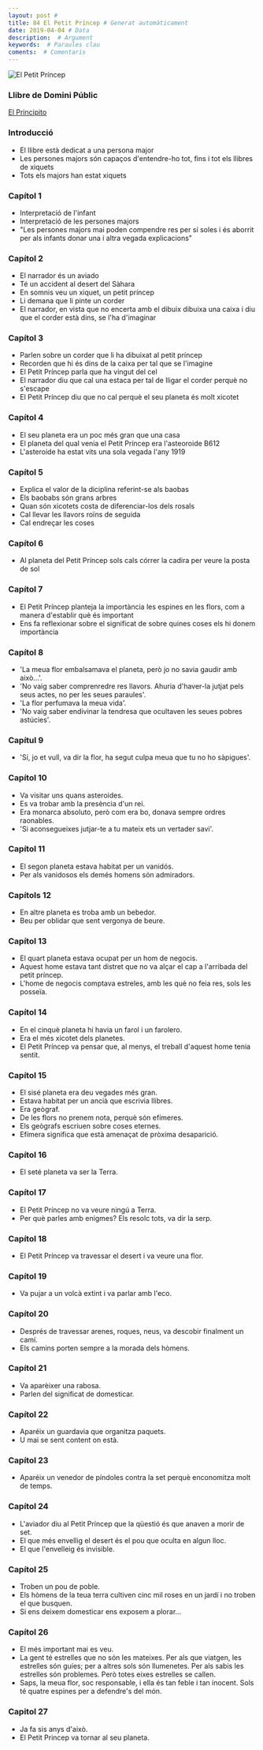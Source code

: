 ```yaml
---
layout: post #
title: 84 El Petit Príncep # Generat automàticament
date: 2019-04-04 # Data
description:  # Argument
keywords:  # Paraules clau
coments:  # Comentaris
---
```


![El Petit Príncep](https://www.caracteristicas.co/wp-content/uploads/2018/07/frase-principito-min-e1533006731570.jpg)

### Llibre de Domini Públic

[El Principito](../../txt/principito.txt)

### Introducció

- El llibre està dedicat a una persona major
- Les persones majors són capaços d'entendre-ho tot, fins i tot els llibres de xiquets
- Tots els majors han estat xiquets

### Capítol 1

- Interpretació de l'infant
- Interpretació de les persones majors
- "Les persones majors mai poden compendre res per sí soles i és aborrit per als infants donar una i altra vegada explicacions"

### Capítol 2

- El narrador és un aviado
- Té un accident al desert del Sàhara
- En somnis veu un xiquet, un petit príncep
- Li demana que li pinte un corder
- El narrador, en vista que no encerta amb el dibuix dibuixa una caixa i diu que el corder està dins, se l'ha d'imaginar

### Capítol 3

- Parlen sobre un corder que li ha dibuixat al petit príncep
- Recorden que hi és dins de la caixa per tal que se l'imagine
- El Petit Príncep parla que ha vingut del cel
- El narrador diu que cal una estaca per tal de lligar el corder perquè no s'escape
- El Petit Príncep diu que no cal perquè el seu planeta és molt xicotet

### Capítol 4

- El seu planeta era un poc més gran que una casa
- El planeta del qual venia el Petit Príncep era l'asteoroide B612
- L'asteroide ha estat vits una sola vegada l'any 1919

### Capítol 5

- Explica el valor de la diciplina referint-se als baobas
- Els baobabs són grans arbres
- Quan són xicotets costa de diferenciar-los dels rosals
- Cal llevar les llavors roïns de seguida
- Cal endreçar les coses

### Capítol 6

- Al planeta del Petit Príncep sols cals córrer la cadira per veure la posta de sol

### Capítol 7

- El Petit Príncep planteja la importància les espines en les flors, com a manera d'establir què és important
- Ens fa reflexionar sobre el significat de sobre quines coses els hi donem importància

### Capítol 8

- 'La meua flor embalsamava el planeta, però jo no savia gaudir amb això...'.
- 'No vaig saber comprenredre res llavors. Ahuria d'haver-la jutjat pels seus actes, no per les seues paraules'.
- 'La flor perfumava la meua vida'.
- 'No vaig saber endivinar la tendresa que ocultaven les seues pobres astúcies'.

### Capítul 9

- 'Sí, jo et vull, va dir la flor, ha segut culpa meua que tu no ho sàpigues'.

### Capítol 10

- Va visitar uns quans asteroides.
- Es va trobar amb la presència d'un rei.
- Era monarca absoluto, però com era bo, donava sempre ordres raonables.
- 'Si aconsegueixes jutjar-te a tu mateix ets un vertader savi'.

### Capítol 11

- El segon planeta estava habitat per un vanidós.
- Per als vanidosos els demés homens són admiradors.

### Capítols 12

- En altre planeta es troba amb un bebedor.
- Beu per oblidar que sent vergonya de beure.

### Capítol 13

- El quart planeta estava ocupat per un hom de negocis.
- Aquest home estava tant distret que no va alçar el cap a l'arribada del petit príncep.
- L'home de negocis comptava estreles, amb les què no feia res, sols les posseïa.


### Capítol 14

- En el cinquè planeta hi havia un farol i un farolero.
- Era el més xicotet dels planetes.
- El Petit Príncep va pensar que, al menys, el treball d'aquest home tenia sentit.


### Capítol 15

- El sisé planeta era deu vegades més gran.
- Estava habitat per un ancià que escrivia llibres.
- Era geògraf.
- De les flors no prenem nota, perquè són efímeres.
- Els geògrafs escriuen sobre coses eternes.
- Efímera significa que està amenaçat de pròxima desaparició.

### Capítol 16

- El seté planeta va ser la Terra.

### Capítol 17

- El Petit Príncep no va veure ningú a Terra.
- Per què parles amb enigmes? Els resolc tots, va dir la serp.

### Capítol 18

- El Petit Príncep va travessar el desert i va veure una flor.

### Capítol 19

- Va pujar a un volcà extint i va parlar amb l'eco.

### Capítol 20

- Després de travessar arenes, roques, neus, va descobir finalment un camí.
- Els camins porten sempre a la morada dels hòmens.


### Capítol 21

- Va aparèixer una rabosa.
- Parlen del significat de domesticar.

### Capítol 22

- Aparéix un guardavia que organitza paquets.
- U mai se sent content on està.

### Capítol 23

- Aparéix un venedor de píndoles contra la set perquè enconomitza molt de temps.

### Capítol 24

- L'aviador diu al Petit Príncep que la qüestió és que anaven a morir de set.
- El que més envellig el desert és el pou que oculta en algun lloc.
- El que l'envelleig és invisible.

### Capítol 25

- Troben un pou de poble.
- Els hòmens de la teua terra cultiven cinc mil roses en un jardí i no troben el que busquen.
- Si ens deixem domesticar ens exposem a plorar...

### Capítol 26

- El més important mai es veu.
- La gent té estrelles que no són les mateixes. Per als que viatgen, les estrelles són guíes; per a altres sols són llumenetes. Per als sabis les estrelles són problemes. Però totes eixes estrelles se callen.
- Saps, la meua flor, soc responsable, i ella és tan feble i tan inocent. Sols té quatre espines per a defendre's del món.

### Capitol 27
 
- Ja fa sis anys d'això.
- El Petit Princep va tornar al seu planeta.

